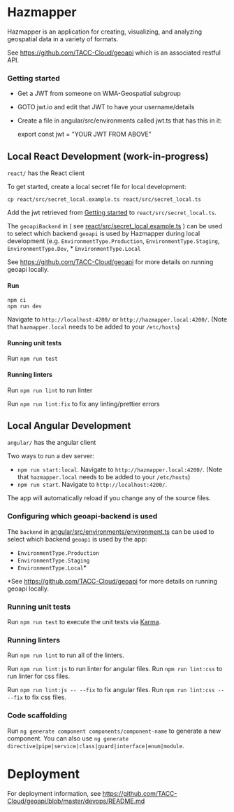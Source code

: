# Hazmapper

Hazmapper is an application for creating, visualizing, and analyzing geospatial data in a variety of formats.

See https://github.com/TACC-Cloud/geoapi which is an associated restful API.

### Getting started
- Get a JWT from someone on WMA-Geospatial subgroup
- GOTO jwt.io and edit that JWT to have your username/details
- Create a file in angular/src/environments called jwt.ts that has this in it:

    export const jwt = "YOUR JWT FROM ABOVE"

## Local React Development (work-in-progress)

`react/` has the React client

To get started, create a local secret file for local development:
```
cp react/src/secret_local.example.ts react/src/secret_local.ts
```

Add the jwt retrieved from [Getting started](###getting-started) to `react/src/secret_local.ts`.  

The `geoapiBackend` in ( see [react/src/secret_local.example.ts](react/src/secret_local.example.ts) ) can be used to select which backend `geoapi` is used by Hazmapper during local development (e.g. `EnvironmentType.Production`, `EnvironmentType.Staging`, `EnvironmentType.Dev`, * `EnvironmentType.Local`

See https://github.com/TACC-Cloud/geoapi for more details on running geoapi locally.

#### Run

```
npm ci
npm run dev
```

Navigate to `http://localhost:4200/` or `http://hazmapper.local:4200/`.  (Note that `hazmapper.local` needs to be added to your `/etc/hosts`)

#### Running unit tests

Run `npm run test`

#### Running linters

Run `npm run lint` to run linter

Run `npm run lint:fix` to fix any linting/prettier errors

## Local Angular Development

`angular/` has the angular client

Two ways to run a dev server:
* `npm run start:local`. Navigate to `http://hazmapper.local:4200/`.  (Note that `hazmapper.local` needs to be added to your `/etc/hosts`)
* `npm run start`. Navigate to `http://localhost:4200/`.

The app will automatically reload if you change any of the source files.

### Configuring which geoapi-backend is used

The `backend` in [angular/src/environments/environment.ts](angular/src/environments/environment.ts) can be used to select which backend `geoapi` is used by the app:

* `EnvironmentType.Production`
* `EnvironmentType.Staging`
* `EnvironmentType.Local`\*

\*See https://github.com/TACC-Cloud/geoapi for more details on running geoapi locally.

### Running unit tests

Run `npm run test` to execute the unit tests via [Karma](https://karma-runner.github.io).

### Running linters

Run `npm run lint` to run all of the linters.

Run `npm run lint:js` to run linter for angular files.
Run `npm run lint:css` to run linter for css files.

Run `npm run lint:js -- --fix` to fix angular files.
Run `npm run lint:css -- --fix` to fix css files.

### Code scaffolding

Run `ng generate component components/component-name` to generate a new component. You can also use `ng generate directive|pipe|service|class|guard|interface|enum|module`.

# Deployment

For deployment information, see https://github.com/TACC-Cloud/geoapi/blob/master/devops/README.md
